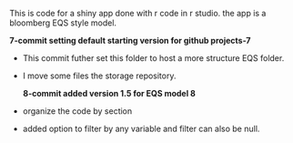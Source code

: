This is code for a shiny app done with r code in r studio. the app is a bloomberg EQS style model. 

**7-commit setting default starting version for github projects-7**

- This commit futher set this folder to host a more structure EQS folder. 
- I move some files the storage repository.
  
  
  **8-commit added version 1.5 for EQS model 8**
  
 - organize the code by section
 - added option to filter by any variable and filter can also be null.